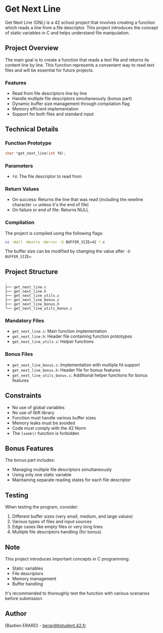 # Get Next Line

Get Next Line (GNL) is a 42 school project that involves creating a function which reads a line from a file descriptor. This project introduces the concept of static variables in C and helps understand file manipulation.

## Project Overview

The main goal is to create a function that reads a text file and returns its content line by line. This function represents a convenient way to read text files and will be essential for future projects.

### Features

- Read from file descriptors line by line
- Handle multiple file descriptors simultaneously (bonus part)
- Dynamic buffer size management through compilation flag
- Memory efficient implementation
- Support for both files and standard input

## Technical Details

### Function Prototype

```c
char *get_next_line(int fd);
```

### Parameters

- `fd`: The file descriptor to read from

### Return Values

- On success: Returns the line that was read (including the newline character `\n` unless it's the end of file)
- On failure or end of file: Returns NULL

### Compilation

The project is compiled using the following flags:
```bash
cc -Wall -Wextra -Werror -D BUFFER_SIZE=42 *.c
```

The buffer size can be modified by changing the value after `-D BUFFER_SIZE=`.

## Project Structure

```
.
├── get_next_line.c
├── get_next_line.h
├── get_next_line_utils.c
├── get_next_line_bonus.c
├── get_next_line_bonus.h
└── get_next_line_utils_bonus.c
```

### Mandatory Files

- `get_next_line.c`: Main function implementation
- `get_next_line.h`: Header file containing function prototypes
- `get_next_line_utils.c`: Helper functions

### Bonus Files

- `get_next_line_bonus.c`: Implementation with multiple fd support
- `get_next_line_bonus.h`: Header file for bonus features
- `get_next_line_utils_bonus.c`: Additional helper functions for bonus features

## Constraints

- No use of global variables
- No use of libft library
- Function must handle various buffer sizes
- Memory leaks must be avoided
- Code must comply with the 42 Norm
- The `lseek()` function is forbidden

## Bonus Features

The bonus part includes:
- Managing multiple file descriptors simultaneously
- Using only one static variable
- Maintaining separate reading states for each file descriptor

## Testing

When testing the program, consider:
1. Different buffer sizes (very small, medium, and large values)
2. Various types of files and input sources
3. Edge cases like empty files or very long lines
4. Multiple file descriptors handling (for bonus)

## Note

This project introduces important concepts in C programming:
- Static variables
- File descriptors
- Memory management
- Buffer handling

It's recommended to thoroughly test the function with various scenarios before submission.

## Author

[Bastien ERARD] - berard@student.42.fr
